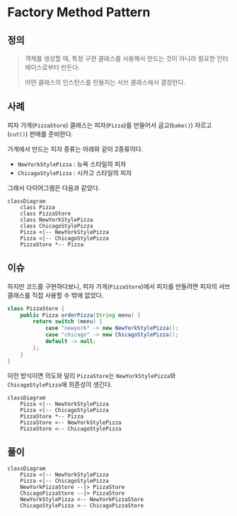 # Factory Method Pattern

## 정의

> 객체를 생성할 때, 특정 구현 클래스를 사용해서 만드는 것이 아니라 필요한 인터페이스로부터 만든다.
> 
> 어떤 클래스의 인스턴스를 만들지는 서브 클래스에서 결정한다.
 
## 사례

피자 가게(`PizzaStore`) 클래스는 피자(`Pizza`)를 만들어서 굽고(`bake()`) 자르고(`cut()`) 판매를 준비한다.

가게에서 만드는 피자 종류는 아래와 같이 2종류이다.

- `NewYorkStylePizza` : 뉴욕 스타일의 피자
- `ChicagoStylePizza` : 시카고 스타일의 피자

그래서 다이어그램은 다음과 같았다.

```mermaid
classDiagram
    class Pizza
    class PizzaStore
    class NewYorkStylePizza
    class ChicagoStylePizza
    Pizza <|-- NewYorkStylePizza
    Pizza <|-- ChicagoStylePizza
    PizzaStore *-- Pizza
```

## 이슈

하지만 코드를 구현하다보니, 피자 가게(`PizzaStore`)에서 피자를 만들려면 피자의 서브클래스를 직접 사용할 수 밖에 없었다.

```java
class PizzaStore {
    public Pizza orderPizza(String menu) {
        return switch (menu) {
            case "newyork" -> new NewYorkStylePizza();
            case "chicago" -> new ChicagoStylePizza();
            default -> null;
        };
    }
}
```

이런 방식이면 의도와 달리 `PizzaStore`는 `NewYorkStylePizza`와 `ChicagoStylePizza`에 의존성이 생긴다.

```mermaid
classDiagram
    Pizza <|-- NewYorkStylePizza
    Pizza <|-- ChicagoStylePizza
    PizzaStore *-- Pizza
    PizzaStore <-- NewYorkStylePizza
    PizzaStore <-- ChicagoStylePizza
```

## 풀이

```mermaid
classDiagram
    Pizza <|-- NewYorkStylePizza
    Pizza <|-- ChicagoStylePizza
    NewYorkPizzaStore --|> PizzaStore
    ChicagoPizzaStore --|> PizzaStore
    NewYorkStylePizza <-- NewYorkPizzaStore  
    ChicagoStylePizza <-- ChicagoPizzaStore
```
